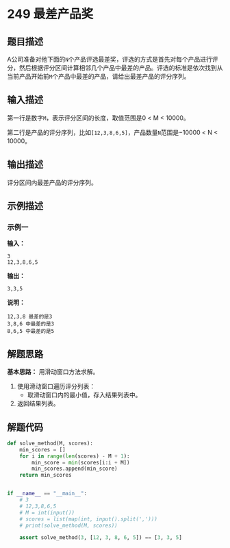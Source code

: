 # 249 最差产品奖

## 题目描述

A公司准备对他下面的`N`个产品评选最差奖，评选的方式是首先对每个产品进行评分，然后根据评分区间计算相邻几个产品中最差的产品。评选的标准是依次找到从当前产品开始前`M`个产品中最差的产品，请给出最差产品的评分序列。

## 输入描述

第一行是数字`M`，表示评分区间的长度，取值范围是0 < M < 10000。

第二行是产品的评分序列，比如`[12,3,8,6,5]`，产品数量`N`范围是−10000 < N < 10000。

## 输出描述

评分区间内最差产品的评分序列。

## 示例描述

### 示例一

**输入：**
```text
3
12,3,8,6,5
```

**输出：**
```text
3,3,5
```

**说明：**
```
12,3,8 最差的是3
3,8,6 中最差的是3
8,6,5 中最差的是5
```

## 解题思路

**基本思路：** 用滑动窗口方法求解。
1. 使用滑动窗口遍历评分列表：
   - 取滑动窗口内的最小值，存入结果列表中。
2. 返回结果列表。    

## 解题代码
```python
def solve_method(M, scores):
    min_scores = []
    for i in range(len(scores) - M + 1):
        min_score = min(scores[i:i + M])
        min_scores.append(min_score)
    return min_scores


if __name__ == "__main__":
    # 3
    # 12,3,8,6,5
    # M = int(input())
    # scores = list(map(int, input().split(',')))
    # print(solve_method(M, scores))

    assert solve_method(3, [12, 3, 8, 6, 5]) == [3, 3, 5]
```